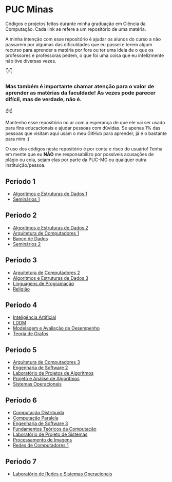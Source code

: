 # PUC Minas

Códigos e projetos feitos durante minha graduação em Ciência da Computação. Cada link se refere a um repositório de uma matéria. 

A minha intenção com esse repositório é ajudar os alunos do curso a não passarem por algumas das dificuldades que eu passei e terem algum recurso para aprender a matéria por fora ou ter uma ideia de o que os professores e professoras pedem, o que foi uma coisa que eu infelizmente não tive diversas vezes.

👇👇
### Mas também é importante chamar atenção para o valor de **aprender as matérias da faculdade!** Às vezes pode parecer difícil, mas de verdade, não é.
☝️☝️

Mantenho esse repositório no ar com a esperança de que ele vai ser usado para fins educacionais e ajudar pessoas com dúvidas. Se apenas 1% das pessoas que visitam aqui usam o meu GitHub para aprender, já é o bastante para mim :)


O uso dos códigos neste repositório é por conta e risco do usuário! Tenha em mente que eu **NÃO** me responsabilizo por possíveis acusações de plágio ou cola, sejam elas por parte da PUC-MG ou qualquer outra instituição/pessoa.

## Período 1
* [Algoritmos e Estruturas de Dados 1](https://github.com/RafaelAmauri/Algoritmos-e-Estruturas-de-Dados-1)
* [Seminários 1](https://github.com/RafaelAmauri/Seminarios-1)

## Período 2

* [Algoritmos e Estruturas de Dados 2](https://github.com/RafaelAmauri/Algoritmos-e-Estruturas-de-Dados-2)
* [Arquitetura de Computadores 1](https://github.com/RafaelAmauri/Arquitetura-de-Computadores-1)
* [Banco de Dados](https://github.com/RafaelAmauri/Banco-de-Dados)
* [Seminários 2](https://github.com/RafaelAmauri/Seminarios-2)

## Período 3
* [Arquitetura de Computadores 2](https://github.com/RafaelAmauri/Arquitetura-de-Computadores-2)
* [Algoritmos e Estruturas de Dados 3](https://github.com/RafaelAmauri/Algoritmos-e-Estruturas-de-Dados-3)
* [Linguagens de Programação](https://github.com/RafaelAmauri/Linguagens-de-Programacao)
* [Religião](https://github.com/RafaelAmauri/Religiao)

## Período 4
* [Inteligência Artificial](https://github.com/RafaelAmauri/Inteligencia-Artificial)
* [LDDM](https://github.com/RafaelAmauri/LDDM)
* [Modelagem e Avaliação de Desempenho](https://github.com/RafaelAmauri/Modelagem-e-Avaliacao-de-Desempenho)
* [Teoria de Grafos](https://github.com/RafaelAmauri/Teoria-de-Grafos)

## Período 5
* [Arquitetura de Computadores 3](https://github.com/RafaelAmauri/Arquitetura-de-Computadores-3)
* [Engenharia de Software 2](https://github.com/RafaelAmauri/Engenharia-de-Software-2)
* [Laboratório de Projetos de Algoritmos](https://github.com/RafaelAmauri/Laboratorio-de-Projetos-de-Algoritmos)
* [Projeto e Análise de Algoritmos](https://github.com/RafaelAmauri/Projeto-e-Analise-de-Algoritmos)
* [Sistemas Operacionais](https://github.com/RafaelAmauri/Sistemas-Operacionais)

## Período 6
* [Computação Distribuída](https://github.com/RafaelAmauri/Computacao-Distribuida)
* [Computação Paralela](https://github.com/RafaelAmauri/Programacao-Paralela)
* [Engenharia de Software 3](https://github.com/RafaelAmauri/Engenharia-de-Software-3)
* [Fundamentos Teóricos da Computação](https://github.com/RafaelAmauri/Fundamentos-Teoricos-da-Computacao)
* [Laboratório de Projeto de Sistemas](https://github.com/RafaelAmauri/Laboratorio-de-Projeto-de-Sistemas)
* [Processamento de Imagens](https://github.com/RafaelAmauri/Processamento-de-Imagens)
* [Redes de Computadores 1](https://github.com/RafaelAmauri/Redes-de-Computadores-1)

## Período 7
* [Laboratório de Redes e Sistemas Operacionais](https://github.com/RafaelAmauri/LRSO)
